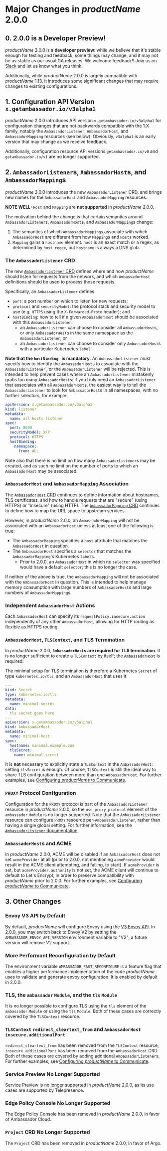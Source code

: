 Major Changes in $productName$ 2.0.0
====================================

## 0. 2.0.0 is a Developer Preview!

$productName$ 2.0.0 is a **developer preview**: while we believe that it's stable enough for testing and feedback, some things may change, and it may not be as stable as our usual GA releases. We welcome feedback!! Join us on [Slack](https://a8r.io/slack) and let us know what you think.

Additionally, while $productName$ 2.0.0 is largely compatible with $productName$ 1.13, it introduces some significant changes that may require changes to existing configurations.

## 1. Configuration API Version `x.getambassador.io/v3alpha1`

$productName$ 2.0.0 introduces API version `x.getambassador.io/v3alpha1` for configuration changes that are not backwards compatible with the 1.X family, notably the `AmbassadorListener`, `AmbassadorHost`, and `AmbassadorMapping` resources (see below). Obviously, `v3alpha1` is an early version that may change as we receive feedback.

Additionally, configuration resource API versions `getambassador.io/v0` and `getambassador.io/v1` are no longer supported.

## 2. `AmbassadorListener`s, `AmbassadorHost`s, and `AmbassadorMapping`s

$productName$ 2.0.0 introduces the new `AmbassadorListener` CRD, and brings new names for the `AmbassadorHost` and `AmbassadorMapping` resources. 

**NOTE WELL:** `Host` and `Mapping` are **not supported** in $productName$ 2.0.0.

The motivation behind the change is that certain semantics around `AmbassadorListener`s, `AmbassadorHost`s, and `AmbassadorMapping`s change:

   1. The semantics of which `AmbassadorMappings` associate with wihch `AmbassadorHost` are different from how `Mapping`s and `Host`s worked.
   2. `Mapping` gains a `hostname` element. `host` is an exact match or a regex, as determined by `host_regex`, but `hostname` is always a DNS glob.

### The `AmbassadorListener` CRD

The new [`AmbassadorListener` CRD](../../topics/running/ambassadorlistener) defines where and how $productName$ should listen for requests from the network, and which `AmbassadorHost` definitions should be used to process those requests.

Specifically, an `AmbassadorListener` defines 

- `port`: a port number on which to listen for new requests;
- `protocol` and `securityModel`: the protocol stack and security model to use (e.g. `HTTPS` using the `X-Forwarded-Proto` header); and
- `hostBinding`: how to tell if a given `AmbassadorHost` should be associated with this `AmbassadorListener`:
   - an `AmbassadorListener` can choose to consider all `AmbassadorHost`s, or only `AmbassadorHost`s in the same namespace as the `AmbassadorListener`, or
   - an `AmbassadorListener` can choose to consider only `AmbassadorHost`s with a particular Kubernetes `label`.

**Note that the `hostBinding ` is mandatory.** An `AmbassadorListener` _must_ specify how to identify the `AmbassadorHost`s to associate with the `AmbassadorListener`', or the `AmbassadorListener` will be rejected. This is intended to help prevent cases where an `AmbassadorListener` mistakenly grabs too many `AmbassadorHost`s: if you truly need an `AmbassadorListener` that associates with all `AmbassadorHost`s, the easiest way is to tell the `AmbassadorListener` to look for `AmbassadorHost`s in all namespaces, with no further selectors, for example:

```yaml
apiVersion: x.getambassador.io/v3alpha1
kind: listener
metadata:
  name: all-hosts-listener
spec:
  port: 8080
  securityModel: XFP
  protocol: HTTPS
  hostBinding:
    namespace:
      from: ALL
```

Note also that there is no limit on how many `AmbassadorListener`s may be created, and as such no limit on the number of ports to which an `AmbassadorHost` may be associated.

### `AmbassadorHost` and `AmbassadorMapping` Association

The [`AmbassadorHost` CRD](../../topics/running/host-crd) continues to define information about hostnames, TLS certificates, and how to handle requests that are "secure" (using HTTPS) or "insecure" (using HTTP). The [`AmbassadorMapping` CRD](../../topics/using/intro-mappings) continues to define how to map the URL space to upstream services.

However, in $productName$ 2.0.0, an `AmbassadorMapping` will not be associated with an `AmbassadorHost` unless at least one of the following is true:

- The `AmbassadorMapping` specifies a `host` attribute that matches the `AmbassadorHost` in question.
- The `AmbassadorHost` specifies a `selector` that matches the `AmbassadorMapping`'s Kubernetes `label`s.
   - Prior to 2.0.0, an `AmbassadorHost` in which no `selector` was specified would have a default `selector`; this is no longer the case.

If neither of the above is true, the `AmbassadorMapping` will not be associated with the `AmbassadorHost` in question. This is intended to help manage memory consumption with large numbers of `AmbassadorHost`s and large numbers of `AmbassadorMapping`s.

### Independent `AmbassadorHost` Actions

Each `AmbassadorHost` can specify its `requestPolicy.insecure.action` independently of any other `AmbassadorHost`, allowing for HTTP routing as flexible as HTTPS routing.

### `AmbassadorHost`, `TLSContext`, and TLS Termination

In $productName$ 2.0.0, **`AmbassadorHost`s are required for TLS termination**. It is no longer sufficient to create a [`TLSContext`](../../topics/running/tls/#tlscontext) by itself; the [`AmbassadorHost`](../../topics/running/host-crd) is required.

The minimal setup for TLS termination is therefore a Kubernetes `Secret` of type `kubernetes.io/tls`, and an `AmbassadorHost` that uses it:

```yaml
---
kind: Secret
type: kubernetes.io/tls
metadata:
  name: minimal-secret
data:
  tls secret goes here
---
apiversion: x.getambassador.io/v3alpha1
kind: AmbassadorHost
metadata:
  name: minimal-host
spec:
  hostname: minimal.example.com
  tlsSecret:
    name: minimal-secret
```

It is **not** necessary to explicitly state a `TLSContext` in the `AmbassadorHost`: setting `tlsSecret` is enough. Of course, `TLSContext` is still the ideal way to share TLS configuration between more than one `AmbassadorHost`. For further examples, see [Configuring $productName$ to Communicate](../../howtos/configure-communications).

### `PROXY` Protocol Configuration

Configuration for the `PROXY` protocol is part of the `AmbassadorListener` resource in $productName$ 2.0.0, so the `use_proxy_protocol` element of the `ambassador` `Module` is no longer supported. Note that the `AmbassadorListener` resource can configure `PROXY` resource per-`AmbassadorListener`, rather than having a single global setting. For further information, see the [`AmbassadorListener` documentation](../../topics/running/ambassadorlistener).

### `AmbassadorHost`s and ACME

In $productName$ 2.0.0, ACME will be disabled if an `AmbassadorHost` does not set `acmeProvider` at all (prior to 2.0.0, not mentioning `acmeProvider` would result in the ACME client attempting, and failing, to start). If `acmeProvider` is set, but `acmeProvider.authority` is not set, the ACME client will continue to default to Let's Encrypt, in order to preserve compatibility with $productName$ prior to 2.0.0. For further examples, see [Configuring $productName$ to Communicate](../../howtos/configure-communications).

## 3. Other Changes

### Envoy V3 API by Default

By default, $productName$ will configure Envoy using the [V3 Envoy API](https://www.envoyproxy.io/docs/envoy/latest/api-v3/api). In 2.0.0, you may switch back to Envoy V2 by setting the `AMBASSADOR_ENVOY_API_VERSION` environment variable to "V2"; a future version will remove V2 support.

### More Performant Reconfiguration by Default

The environment variable `AMBASSADOR_FAST_RECONFIGURE` is a feature flag that enables a higher performance implementation of the code $productName$ uses to validate and generate envoy configuration. It is enabled by default in 2.0.0.

### TLS, the `ambassador` `Module`, and the `tls` `Module`

It is no longer possible to configure TLS using the `tls` element of the `ambassador` `Module` or using the `tls` `Module`. Both of these cases are correctly covered by the `TLSContext` resource.

### `TLSContext` `redirect_cleartext_from` and `AmbassadorHost` `insecure.additionalPort`

`redirect_cleartext_from` has been removed from the `TLSContext` resource; `insecure.additionalPort` has been removed from the `AmbassadorHost` CRD. Both of these cases are covered by adding additional `AmbassadorListener`s. For further examples, see [Configuring $productName$ to Communicate](../../howtos/configure-communications).

### Service Preview No Longer Supported

Service Preview is no longer supported in $productName$ 2.0.0, as its use cases are supported by Telepresence.

### Edge Policy Console No Longer Supported

The Edge Policy Console has been removed in $productName$ 2.0.0, in favor of Ambassador Cloud.

### `Project` CRD No Longer Supported

The `Project` CRD has been removed in $productName$ 2.0.0, in favor of Argo.


